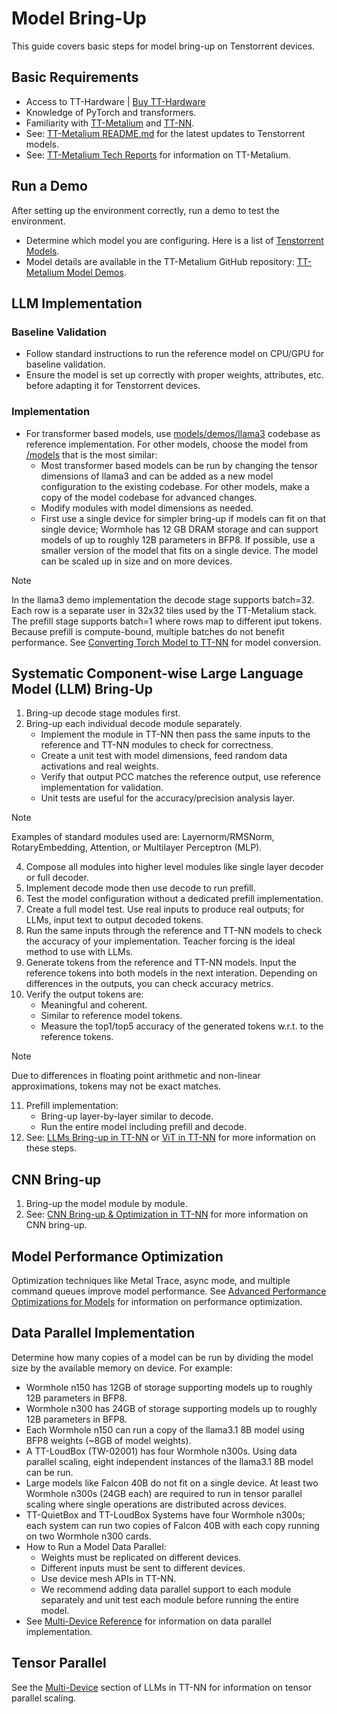 # Model Bring-Up

This guide covers basic steps for model bring-up on Tenstorrent devices.

## Basic Requirements

- Access to TT-Hardware | [Buy TT-Hardware](https://tenstorrent.com/hardware/wormhole)
- Knowledge of PyTorch and transformers.
- Familiarity with [TT-Metalium](https://docs.tenstorrent.com/tt-metal/latest/tt-metalium/index.html) and [TT-NN](https://docs.tenstorrent.com/tt-metal/latest/ttnn/index.html).
- See: [TT-Metalium README.md](https://github.com/tenstorrent/tt-metal/blob/main/README.md) for the latest updates to Tenstorrent models.
- See: [TT-Metalium Tech Reports](https://github.com/tenstorrent/tt-metal?tab=readme-ov-file#tt-metalium-tech-reports) for information on TT-Metalium.

## Run a Demo

After setting up the environment correctly, run a demo to test the environment.

- Determine which model you are configuring. Here is a list of [Tenstorrent Models](https://github.com/tenstorrent/tt-metal?tab=readme-ov-file#llms).
- Model details are available in the TT-Metalium GitHub repository: [TT-Metalium Model Demos](https://github.com/tenstorrent/tt-metal/tree/main/models/demos).

## LLM Implementation

### Baseline Validation

- Follow standard instructions to run the reference model on CPU/GPU for baseline validation.
- Ensure the model is set up correctly with proper weights, attributes, etc. before adapting it for Tenstorrent devices.

### Implementation

- For transformer based models, use [models/demos/llama3](https://github.com/tenstorrent/tt-metal/tree/main/models/demos/llama3) codebase as reference implementation. For other models, choose the model from [/models](https://github.com/tenstorrent/tt-metal/tree/main/models) that is the most similar:
  - Most transformer based models can be run by changing the tensor dimensions of llama3 and can be added as a new model configuration to the existing codebase. For other models, make a copy of the model codebase for advanced changes.
  - Modify modules with model dimensions as needed.
  - First use a single device for simpler bring-up if models can fit on that single device; Wormhole has 12 GB DRAM storage and can support models of up to roughly 12B parameters in BFP8. If possible, use a smaller version of the model that fits on a single device. The model can be scaled up in size and on more devices.

> [!NOTE]
> In the llama3 demo implementation the decode stage supports batch=32. Each row is a separate user in 32x32 tiles used by the TT-Metalium stack. The prefill stage supports batch=1 where rows map to different iput tokens. Because prefill is compute-bound, multiple batches do not benefit performance. See [Converting Torch Model to TT-NN](https://docs.tenstorrent.com/docs-test/ttnn/latest/ttnn/converting_torch_model_to_ttnn.html) for model conversion.

## Systematic Component-wise Large Language Model (LLM) Bring-Up

1. Bring-up decode stage modules first.
2. Bring-up each individual decode module separately.
   - Implement the module in TT-NN then pass the same inputs to the reference and TT-NN modules to check for correctness.
   - Create a unit test with model dimensions, feed random data activations and real weights.
   - Verify that output PCC matches the reference output, use reference implementation for validation.
   - Unit tests are useful for the accuracy/precision analysis layer.

> [!NOTE]
> Examples of standard modules used are: Layernorm/RMSNorm, RotaryEmbedding, Attention, or Multilayer Perceptron (MLP).

4. Compose all modules into higher level modules like single layer decoder or full decoder.
5. Implement decode mode then use decode to run prefill.
6. Test the model configuration without a dedicated prefill implementation.
7. Create a full model test. Use real inputs to produce real outputs; for LLMs, input text to output decoded tokens.
8. Run the same inputs through the reference and TT-NN models to check the accuracy of your implementation. Teacher forcing is the ideal method to use with LLMs.
9. Generate tokens from the reference and TT-NN models. Input the reference tokens into both models in the next interation. Depending on differences in the outputs, you can check accuracy metrics.
10. Verify the output tokens are:
    - Meaningful and coherent.
    - Similar to reference model tokens.
    - Measure the top1/top5 accuracy of the generated tokens w.r.t. to the reference tokens.

> [!NOTE]
> Due to differences in floating point arithmetic and non-linear approximations, tokens may not be exact matches.

11. Prefill implementation:
    - Bring-up layer-by-layer similar to decode.
    - Run the entire model including prefill and decode.
12. See: [LLMs Bring-up in TT-NN](https://github.com/tenstorrent/tt-metal/blob/main/tech_reports/LLMs/llms.md) or [ViT in TT-NN](https://github.com/tenstorrent/tt-metal/blob/main/tech_reports/LLMs/llms.md) for more information on these steps.

## CNN Bring-up

1. Bring-up the model module by module.
2. See: [CNN Bring-up & Optimization in TT-NN](https://github.com/tenstorrent/tt-metal/blob/main/tech_reports/CNNs/cnn_optimizations.md) for more information on CNN bring-up.

## Model Performance Optimization

Optimization techniques like Metal Trace, async mode, and multiple command queues improve model performance. See [Advanced Performance Optimizations for Models](https://github.com/tenstorrent/tt-metal/blob/main/tech_reports/AdvancedPerformanceOptimizationsForModels/AdvancedPerformanceOptimizationsForModels.md#1-metal-trace) for information on performance optimization.

## Data Parallel Implementation

Determine how many copies of a model can be run by dividing the model size by the available memory on device. For example:
  - Wormhole n150 has 12GB of storage supporting models up to roughly 12B parameters in BFP8.
  - Wormhole n300 has 24GB of storage supporting models up to roughly 12B parameters in BFP8.
  - Each Wormhole n150 can run a copy of the llama3.1 8B model using BFP8 weights (~8GB of model weights).
  - A TT-LoudBox (TW-02001) has four Wormhole n300s. Using data parallel scaling, eight independent instances of the llama3.1 8B model can be run.
  - Large models like Falcon 40B do not fit on a single device. At least two Wormhole n300s (24GB each) are required to run in tensor parallel scaling where single operations are distributed across devices.
  - TT-QuietBox and TT-LoudBox Systems have four Wormhole n300s; each system can run two copies of Falcon 40B with each copy running on two Wormhole n300 cards.
  - How to Run a Model Data Parallel:
    - Weights must be replicated on different devices.
    - Different inputs must be sent to different devices.
    - Use device mesh APIs in TT-NN.
    - We recommend adding data parallel support to each module separately and unit test each module before running the entire model.
  - See [Multi-Device Reference](https://github.com/tenstorrent/tt-metal/blob/main/tech_reports/LLMs/llms.md#33-multi-device) for information on data parallel implementation.

## Tensor Parallel

See the [Multi-Device](https://github.com/tenstorrent/tt-metal/blob/main/tech_reports/LLMs/llms.md#33-multi-device) section of LLMs in TT-NN for information on tensor parallel scaling.
